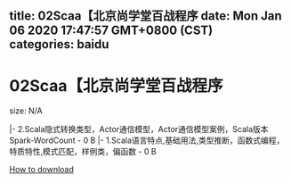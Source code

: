 
title: 02Scaa【北京尚学堂百战程序
date: Mon Jan 06 2020 17:47:57 GMT+0800 (CST)    
categories: baidu
---

# 02Scaa【北京尚学堂百战程序
size: N/A
 
 
|- 2.Scala隐式转换类型，Actor通信模型，Actor通信模型案例，Scala版本Spark-WordCount - 0 B
|- 1.Scala语言特点,基础用法,类型推断，函数式编程，特质特性,模式匹配，样例类，偏函数 - 0 B

[How to download](https://bpcam.bemobtrk.com/go/2ceec3aa-1ca2-46d6-b9ff-aaa5c184517c?jno=4643)